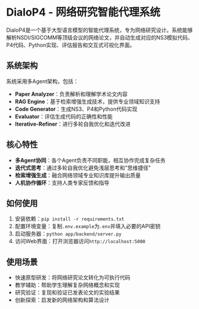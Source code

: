 # DialoP4 - 网络研究智能代理系统

DialoP4是一个基于大型语言模型的智能代理系统，专为网络研究设计。系统能够解析NSDI/SIGCOMM等顶级会议的网络论文，并自动生成对应的NS3模拟代码、P4代码、Python实现、评估报告和交互式可视化界面。

## 系统架构

系统采用多Agent架构，包括：

- **Paper Analyzer**：负责解析和理解学术论文内容
- **RAG Engine**：基于检索增强生成技术，提供专业领域知识支持
- **Code Generator**：生成NS3、P4和Python代码实现
- **Evaluator**：评估生成代码的正确性和性能
- **Iterative-Refiner**：进行多轮自我优化和迭代改进

## 核心特性

- **多Agent协同**：各个Agent负责不同职能，相互协作完成复杂任务
- **迭代式思考**：通过多轮自我优化避免浅层思考和"思维捷径"
- **检索增强生成**：融合网络领域专业知识库提升输出质量
- **人机协作循环**：支持人类专家反馈和指导

## 如何使用

1. 安装依赖：`pip install -r requirements.txt`
2. 配置环境变量：复制`.env.example`为`.env`并填入必要的API密钥
3. 启动服务器：`python app/backend/server.py`
4. 访问Web界面：打开浏览器访问`http://localhost:5000`

## 使用场景

- 快速原型研发：将网络研究论文转化为可执行代码
- 教学辅助：帮助学生理解复杂网络概念和实现
- 研究验证：复现和验证已发表论文的实验结果
- 创新探索：启发新的网络架构和算法设计 